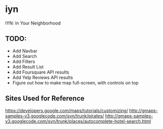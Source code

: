 # iyn
IYN: In Your Neighborhood

## TODO:
 - Add Navbar
 - Add Search
 - Add Filters
 - Add Result List
 - Add Foursquare API results
 - Add Yelp Reviews API results
 - Figure out how to make map full-screen, with controls on top

## Sites Used for Reference
https://developers.google.com/maps/tutorials/customizing/
http://gmaps-samples-v3.googlecode.com/svn/trunk/pirates/
http://gmaps-samples-v3.googlecode.com/svn/trunk/places/autocomplete-hotel-search.html
